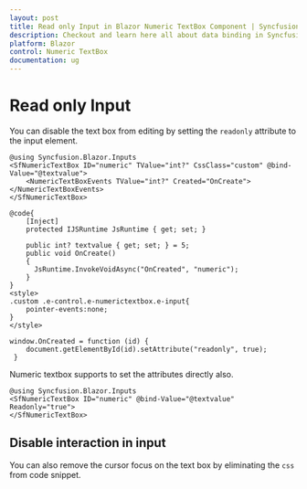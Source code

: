 ```yaml
---
layout: post
title: Read only Input in Blazor Numeric TextBox Component | Syncfusion
description: Checkout and learn here all about data binding in Syncfusion Blazor Numeric TextBox component and more.
platform: Blazor
control: Numeric TextBox
documentation: ug
---
```

# Read only Input

You can disable the text box from editing by setting the `readonly` attribute to the input element.

```cshtml
@using Syncfusion.Blazor.Inputs
<SfNumericTextBox ID="numeric" TValue="int?" CssClass="custom" @bind-Value="@textvalue">
    <NumericTextBoxEvents TValue="int?" Created="OnCreate"></NumericTextBoxEvents>
</SfNumericTextBox>

@code{
    [Inject]
    protected IJSRuntime JsRuntime { get; set; }

    public int? textvalue { get; set; } = 5;
    public void OnCreate()
    {
      JsRuntime.InvokeVoidAsync("OnCreated", "numeric");
    }
}
<style>
.custom .e-control.e-numerictextbox.e-input{
    pointer-events:none;
}
</style>
```
```
window.OnCreated = function (id) { 
    document.getElementById(id).setAttribute("readonly", true); 
 } 
 ```
Numeric textbox supports to set the attributes directly also.

```cshtml
@using Syncfusion.Blazor.Inputs
<SfNumericTextBox ID="numeric" @bind-Value="@textvalue" Readonly="true">
</SfNumericTextBox>
```

## Disable interaction in input

You can also remove the cursor focus on the text box by eliminating the `css` from code snippet.